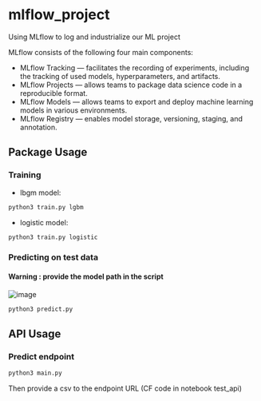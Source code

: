 # mlflow_project

Using MLflow to log and industrialize our ML project

MLflow consists of the following four main components:

- MLflow Tracking — facilitates the recording of experiments, including the tracking of used models, hyperparameters, and artifacts.
- MLflow Projects — allows teams to package data science code in a reproducible format.
- MLflow Models — allows teams to export and deploy machine learning models in various environments.
- MLflow Registry — enables model storage, versioning, staging, and annotation.

## Package Usage

### Training 

* lbgm model: 
```bash
python3 train.py lgbm
```
* logistic model: 
```bash
python3 train.py logistic
```

### Predicting on test data

#### Warning : provide the model path in the script

![image](https://user-images.githubusercontent.com/57401552/209138374-4ed4009c-23a9-47dc-9a87-9c6bb4edef77.png)

```bash
python3 predict.py
```

## API Usage

### Predict endpoint

```bash
python3 main.py
```

Then provide a csv to the endpoint URL (CF code in notebook test_api)
